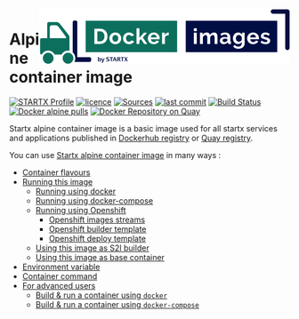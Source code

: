 <img align="right" src="https://raw.githubusercontent.com/startxfr/docker-images/alpine/travis/logo-small.svg?sanitize=true">

# Alpine container image

[![STARTX Profile](https://img.shields.io/badge/provider-startx-green.svg)](https://github.com/startxfr) [![licence](https://img.shields.io/github/license/startxfr/docker-images.svg)](https://github.com/startxfr/docker-images) [![Sources](https://img.shields.io/badge/startx-docker--images-blue.svg)](https://github.com/startxfr/docker-images/tree/master/OS/)
[![last commit](https://img.shields.io/github/last-commit/startxfr/docker-images.svg)](https://github.com/startxfr/docker-images) [![Build Status](https://travis-ci.org/startxfr/docker-images.svg?branch=master)](https://travis-ci.org/startxfr/docker-images) [![Docker alpine pulls](https://img.shields.io/docker/pulls/startx/alpine)](https://hub.docker.com/r/startx/alpine) [![Docker Repository on Quay](https://quay.io/repository/startx/alpine/status "Docker Repository on Quay")](https://quay.io/repository/startx/alpine)

Startx alpine container image is a basic image used for all startx services and applications published in
[Dockerhub registry](https://hub.docker.com/u/startx) or [Quay registry](https://quay.io/repository/startx).

You can use [Startx alpine container image](https://docker-images.readthedocs.io/en/latest/OS/alpine) in many ways :

- [Container flavours](https://docker-images.readthedocs.io/en/latest/OS/alpine#container-flavours)
- [Running this image](https://docker-images.readthedocs.io/en/latest/OS/alpine#running-this-image)
  - [Running using docker](https://docker-images.readthedocs.io/en/latest/OS/alpine#running-using-docker)
  - [Running using docker-compose](https://docker-images.readthedocs.io/en/latest/OS/alpine#running-using-docker-compose)
  - [Running using Openshift](https://docker-images.readthedocs.io/en/latest/OS/alpine#running-using-openshift)
    - [Openshift images streams](https://docker-images.readthedocs.io/en/latest/OS/alpine#openshift-images-streams)
    - [Openshift builder template](https://docker-images.readthedocs.io/en/latest/OS/alpine#openshift-builder-template)
    - [Openshift deploy template](https://docker-images.readthedocs.io/en/latest/OS/alpine#openshift-deploy-template)
  - [Using this image as S2I builder](https://docker-images.readthedocs.io/en/latest/OS/alpine#using-this-image-as-s2i-builder)
  - [Using this image as base container](https://docker-images.readthedocs.io/en/latest/OS/alpine#using-this-image-as-base-container)
- [Environment variable](https://docker-images.readthedocs.io/en/latest/OS/alpine#environment-variable)
- [Container command](https://docker-images.readthedocs.io/en/latest/OS/alpine#container-command)
- [For advanced users](https://docker-images.readthedocs.io/en/latest/OS/alpine#for-advanced-users)
  - [Build & run a container using `docker`](https://docker-images.readthedocs.io/en/latest/OS/alpine#build--run-a-container-using-docker)
  - [Build & run a container using `docker-compose`](https://docker-images.readthedocs.io/en/latest/OS/alpine#build--run-a-container-using-docker-compose)
